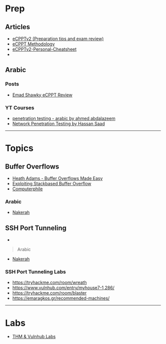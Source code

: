 # Prep
## Articles
- [eCPPTv2 (Preparation tips and exam review)](https://em1ga3l.medium.com/ecpptv2-preparation-tips-and-exam-review-2520f05e0d17)
- [eCPPT Methodology](https://github.com/Certs-Study/eCPPTv2-Penetration-Testing-Professional/tree/main/methodology)
- [eCPPTv2-Personal-Cheatsheet](https://github.com/sergiovks/eCPPTv2-Personal-Cheatsheet-ESP-)
- 
## Arabic 
### Posts
- [Emad Shawky eCPPT Review](https://www.facebook.com/emad0x90/posts/pfbid02ExJHm5TNdEN5p2VmVsRhhFmDiSPVDAgGWbqrmmVbyLXHK4aSzsh7QH6rfrYGik6Fl)

### YT Courses
- [penetration testing - arabic by ahmed abdalazeem](https://www.youtube.com/playlist?list=PL7QLnOrqAmwaZKK7fi4QgfLjOoQAVvH2X)
- [Network Penetration Testing by Hassan Saad](https://www.youtube.com/playlist?list=PLtr9ezc61PUbNjSOzxVn98CSy9WrJ_nUQ)
---
# Topics 
## Buffer Overflows
- [Heath Adams - Buffer Overflows Made Easy](https://www.youtube.com/playlist?list=PLLKT__MCUeix3O0DPbmuaRuR_4Hxo4m3G)
- [Exploiting Stackbased Buffer Overflow](https://github.com/F-Masood/Exploiting_StackBased_BufferOverflows)
- [Computerphile](https://www.youtube.com/watch?v=1S0aBV-Waeo)

### Arabic
- [Nakerah](https://www.youtube.com/playlist?list=PL_yseowcuqYIaReP8ttfr0BAxbqZ7tmhq)

## SSH Port Tunneling
- 
> Arabic
- [Nakerah](https://www.youtube.com/playlist?list=PL_yseowcuqYLs-Zn8b5y3ejo9qgNnhZ9R)

### SSH Port Tunneling Labs
- https://tryhackme.com/room/wreath 
- https://www.vulnhub.com/entry/myhouse7-1,286/
- https://tryhackme.com/room/blaster 
- https://emaragkos.gr/recommended-machines/

---
# Labs
- [THM & Vulnhub Labs](https://github.com/yahyaSensei/eCPPT_Prep)
